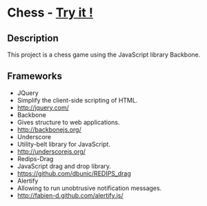 # Chess - <a href="http://romain.parage.free.fr/chess/">Try it !</a>

## Description

This project is a chess game using the JavaScript library Backbone.

## Frameworks

- JQuery
 - Simplify the client-side scripting of HTML.
 - http://jquery.com/
- Backbone
 - Gives structure to web applications.
 - http://backbonejs.org/
- Underscore
 - Utility-belt library for JavaScript.
 - http://underscorejs.org/
- Redips-Drag
 - JavaScript drag and drop library.
 - https://github.com/dbunic/REDIPS_drag
- Alertify
 - Allowing to run unobtrusive notification messages.
 - http://fabien-d.github.com/alertify.js/
